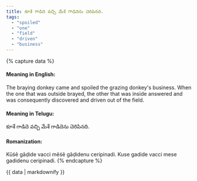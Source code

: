 ```yaml
---
title: కూశే గాడిదె వచ్చి మేశే గాడిదెను చెరిపినది.
tags:
  - "spoiled"
  - "one"
  - "field"
  - "driven"
  - "business"
---
```


{% capture data %}
#### Meaning in English:
The braying donkey came and spoiled the grazing donkey's business.
When the one that was outside brayed, the other that was inside answered and was consequently discovered and driven out of the field.

#### Meaning in Telugu:
కూశే గాడిదె వచ్చి మేశే గాడిదెను చెరిపినది.

#### Romanization:
Kūśē gāḍide vacci mēśē gāḍidenu ceripinadi.
Kuse gadide vacci mese gadidenu ceripinadi.
{% endcapture %}

{{ data | markdownify }}

